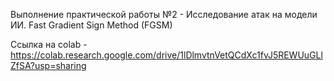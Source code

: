 Выполнение практической работы №2 - Исследование атак на модели ИИ. Fast Gradient Sign Method (FGSM)

Ссылка на colab - https://colab.research.google.com/drive/1lDlmvtnVetQCdXc1fvJ5REWUuGLlZfSA?usp=sharing
